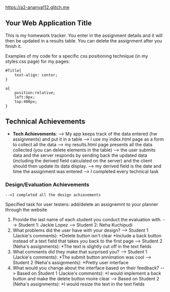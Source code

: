 
https://a2-ananya112.glitch.me

## Your Web Application Title
This is my homework tracker. You enter in the assignment details and it will then be updated in a results table. You can delete the assignment after you finish it.

Examples of my code for a specific css positioning technique (in my styles.css page) for my pages:

    #Title{
        text-align: center;
    }

    a{
        position:relative; 
        left:0px; 
        top:400px; 
    }

## Technical Achievements
- **Tech Achievements**: 
    --> My app keeps track of the data entered (hw assignments) and put it in a table
    --> I use my index.html page as a form to collect all the data 
    --> my results.html page presents all the data collected (you can delete elements in the table)
    --> the user submits data and the server responds by sending back the updated data (including the derived field calculated on the server) and the client should then update its data display.
    --> my derived field is the date and time the assignment was entered 
    --> I completed every technical task 


### Design/Evaluation Achievements
    -->I completed all the design achievements 
Specified task for user testers: 
    add/delete an assignemnt to your planner through the website 

1. Provide the last name of each student you conduct the evaluation with.
    --> Student 1: Jackie Lopez
    --> Student 2: Neha Kuchipudi
2. What problems did the user have with your design?
    --> Student 1 (Jackie's comments):
        *Delete button isn't clear
        *Include a back button instead of a text field that takes you back to the first page 
    --> Student 2 (Neha's assignments):
        *The text is slightly cut off in the text fields
3. What comments did they make that surprised you?
    --> Student 1 (Jackie's comments):
        *The submit button annimation was cool
    --> Student 2 (Neha's assignments):
        *Pretty user interface 
4. What would you change about the interface based on their feedback?
    --> Based on Student 1 (Jackie's comments):
        *I would implement a back button and make the delete button moire clear
    --> Based on Student 2 (Neha's assignments):
        *I would resize the text in the text fields


